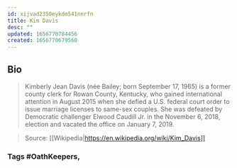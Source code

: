 ```yaml
---
id: xijvad2350eykdm541nnrfn
title: Kim Davis
desc: ""
updated: 1656770784456
created: 1656770679560
---
```


## Bio

> Kimberly Jean Davis (née Bailey; born September 17, 1965) is a former county clerk for Rowan County, Kentucky, who gained international attention in August 2015 when she defied a U.S. federal court order to issue marriage licenses to same-sex couples. She was defeated by Democratic challenger Elwood Caudill Jr. in the November 6, 2018, election and vacated the office on January 7, 2019.

> Source: [[Wikipedia|https://en.wikipedia.org/wiki/Kim_Davis]]

### Tags #OathKeepers,
